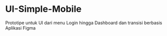 # UI-Simple-Mobile
Prototipe untuk UI dari menu Login hingga Dashboard dan transisi berbasis Aplikasi Figma

